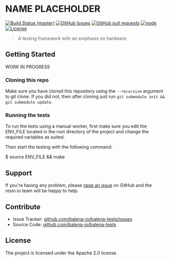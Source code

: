 NAME PLACEHOLDER
================
[![Build Status (master)](https://jenkins.dev.resin.io/buildStatus/icon?job=balena-tests-master)](https://jenkins.dev.resin.io/job/balena-tests-master/)
[![GitHub Issues](https://img.shields.io/github/issues/balena-io/balena-tests.svg)](https://github.com/balena-io/balena-tests/issues)
[![GitHub pull requests](https://img.shields.io/github/issues-pr/balena-io/balena-tests.svg)](https://github.com/balena-io/balena-tests/pulls)
[![node](https://img.shields.io/badge/node-v10.0.0-green.svg)](https://nodejs.org/download/release/v10.0.0/)
[![License](https://img.shields.io/badge/license-APACHE%202.0-blue.svg)](https://opensource.org/licenses/Apache-2.0)

> A testing framework with an emphasis on hardware 

## Getting Started

WORK IN PROGRESS

### Cloning this repo

Make sure you have cloned this repository using the `--recursive` argument to git clone. If you did not, then after cloning just run `git submodule init && git submodule update`.

### Running the tests

To run the tests using a manual worker, first make sure you edit the ENV_FILE located in the root directory of the project and change the required variables as suited.

Then start the testing with the following command:

$ source ENV_FILE && make

## Support

If you're having any problem, please [raise an issue][newissue] on GitHub and
the resin.io team will be happy to help.

## Contribute

- Issue Tracker: [github.com/balena-io/balena-tests/issues][issues]
- Source Code: [github.com/balena-io/balena-tests][source]

## License

The project is licensed under the Apache 2.0 license.

[issues]: https://github.com/balena-io/balena-tests/issues
[newissue]: https://github.com/balena-io/balena-tests/issues/new
[source]: https://github.com/balena-io/balena-tests
